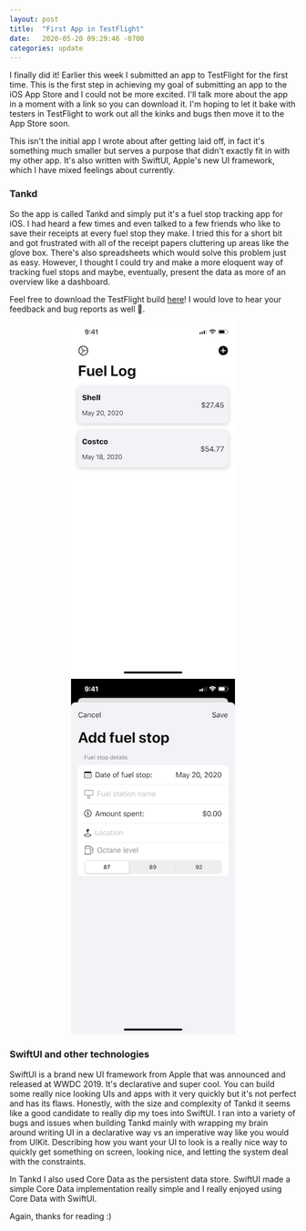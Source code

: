 ```yaml
---
layout: post
title:  "First App in TestFlight"
date:   2020-05-20 09:29:46 -0700
categories: update
---
```


I finally did it! Earlier this week I submitted an app to TestFlight for the first time. This is the first step in achieving my goal of submitting an app to the iOS App Store and I could not be more excited. I'll talk more about the app in a moment with a link so you can download it. I'm hoping to let it bake with testers in TestFlight to work out all the kinks and bugs then move it to the App Store soon.

This isn't the initial app I wrote about after getting laid off, in fact it's something much smaller but serves a purpose that didn't exactly fit in with my other app. It's also written with SwiftUI, Apple's new UI framework, which I have mixed feelings about currently. 

### Tankd
So the app is called Tankd and simply put it's a fuel stop tracking app for iOS. I had heard a few times and even talked to a few friends who like to save their receipts at every fuel stop they make. I tried this for a short bit and got frustrated with all of the receipt papers cluttering up areas like the glove box. There's also spreadsheets which would solve this problem just as easy. However, I thought I could try and make a more eloquent way of tracking fuel stops and maybe, eventually, present the data as more of an overview like a dashboard. 

Feel free to download the TestFlight build [here](https://testflight.apple.com/join/XCcpPOnr)! I would love to hear your feedback and bug reports as well 🐞.



<p align="center">
	<img src="/images/root.png">
	<img src="/images/add_fuel_stop.png">
</p>

### SwiftUI and other technologies
SwiftUI is a brand new UI framework from Apple that was announced and released at WWDC 2019. It's declarative and super cool. You can build some really nice looking UIs and apps with it very quickly but it's not perfect and has its flaws. Honestly, with the size and complexity of Tankd it seems like a good candidate to really dip my toes into SwiftUI. I ran into a variety of bugs and issues when building Tankd mainly with wrapping my brain around writing UI in a declarative way vs an imperative way like you would from UIKit. Describing how you want your UI to look is a really nice way to quickly get something on screen, looking nice, and letting the system deal with the constraints. 

In Tankd I also used Core Data as the persistent data store. SwiftUI made a simple Core Data implementation really simple and I really enjoyed using Core Data with SwiftUI. 


Again, thanks for reading :) 


[jekyll-docs]: https://jekyllrb.com/docs/home
[jekyll-gh]:   https://github.com/jekyll/jekyll
[jekyll-talk]: https://talk.jekyllrb.com/
